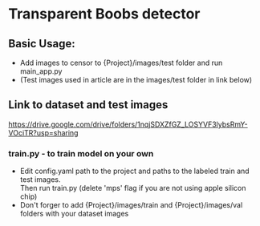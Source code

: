# Transparent Boobs detector
## Basic Usage:
- Add images to censor to {Project}/images/test folder and run main_app.py
- (Test images used in article are in the images/test folder in link below)


## Link to dataset and test images
https://drive.google.com/drive/folders/1nqjSDXZfGZ_LOSYVF3lybsRmY-VOciTR?usp=sharing


### train.py - to train model on your own
- Edit config.yaml path to the project and paths to the labeled train and test images. \
Then run train.py (delete 'mps' flag if you are not using apple silicon chip)
- Don't forger to add {Project}/images/train and {Project}/images/val folders with your dataset images
